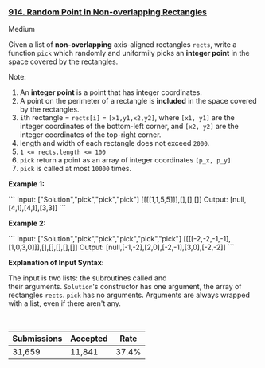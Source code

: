 ### [914. Random Point in Non-overlapping Rectangles](https://leetcode.com/problems/random-point-in-non-overlapping-rectangles/)

Medium

Given a list of __non-overlapping__ axis-aligned rectangles `` rects ``, write a function `` pick `` which randomly and uniformily picks an __integer point__ in the space covered by the rectangles.

Note:

1.   An __integer point__ is a point that has integer coordinates. 
2.   A point on the perimeter of a rectangle is __included__ in the space covered by the rectangles. 
3.   `` i ``th rectangle = `` rects[i] `` = `` [x1,y1,x2,y2] ``, where `` [x1, y1] `` are the integer coordinates of the bottom-left corner, and `` [x2, y2] `` are the integer coordinates of the top-right corner.
4.   length and width of each rectangle does not exceed `` 2000 ``.
5.   `` 1 <= rects.length <= 100 ``
6.   `` pick `` return a point as an array of integer coordinates `` [p_x, p_y] ``
7.   `` pick `` is called at most `` 10000 `` times.

<div>
<p><strong>Example 1:</strong></p>
```
Input: 
<span id="example-input-1-1">["Solution","pick","pick","pick"]
</span><span id="example-input-1-2">[[[[1,1,5,5]]],[],[],[]]</span>
Output: 
<span id="example-output-1">[null,[4,1],[4,1],[3,3]]</span>
```
<div>
<p><strong>Example 2:</strong></p>
```
Input: 
<span id="example-input-2-1">["Solution","pick","pick","pick","pick","pick"]
</span><span id="example-input-2-2">[[[[-2,-2,-1,-1],[1,0,3,0]]],[],[],[],[],[]]</span>
Output: 
<span id="example-output-2">[null,[-1,-2],[2,0],[-2,-1],[3,0],[-2,-2]]</span>
```
</div>
<div>
<p><strong>Explanation of Input Syntax:</strong></p>
<p>The input is two lists: the subroutines called and their arguments. <code>Solution</code>'s constructor has one argument, the array of rectangles <code>rects</code>. <code>pick</code> has no arguments. Arguments are always wrapped with a list, even if there aren't any.</p>
</div>
</div>

<div>
<div> </div>
</div>

| Submissions    | Accepted     | Rate   |
| -------------- | ------------ | ------ |
| 31,659 | 11,841 | 37.4% |